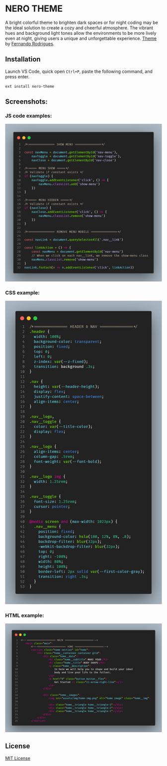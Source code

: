 # NERO THEME

A bright colorful theme to brighten dark spaces or for night coding may be the ideal solution to create a cozy and cheerful atmosphere. The vibrant hues and background light tones allow the environments to be more lively even at night, giving users a unique and unforgettable experience.
[Theme](https://marketplace.visualstudio.com/items?itemName=Fe13rodrigues.nero-theme&ssr=false#review-details) by [Fernando Rodrigues](https://github.com/Fe7rodrigues).

## Installation
Launch VS Code, quick open `Ctrl+P`, paste the following command, and press enter.

```
ext install nero-theme
```
## Screenshots:

### JS code examples:
<p align="center">
<img src="assets/img/js.png" width="600">
</p>

### CSS example:
<p align="center">
<img src="assets/img/css.png" width="600">
</p>

### HTML example:
<p align="center">
<img src="assets/img/html.png" width="600">
</p>

## License
[MIT License](https://github.com/Fe7rodrigues/nero-theme/blob/main/License)
